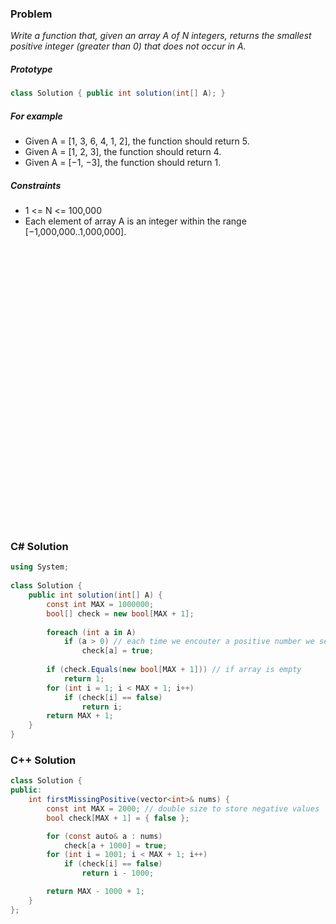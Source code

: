### Problem

*Write a function that, given an array A of N integers, returns the smallest positive integer (greater than 0) that does not occur in A.*

##### Prototype
```cs
class Solution { public int solution(int[] A); }
```

##### For example
* Given A = [1, 3, 6, 4, 1, 2], the function should return 5.
* Given A = [1, 2, 3], the function should return 4.
* Given A = [−1, −3], the function should return 1.

##### Constraints
* 1 <= N <= 100,000
* Each element of array A is an integer within the range [−1,000,000..1,000,000].

<pre>




























</pre>

### C# Solution
```cs
using System;
​
class Solution {
    public int solution(int[] A) {
        const int MAX = 1000000;
        bool[] check = new bool[MAX + 1];
​
        foreach (int a in A)
            if (a > 0) // each time we encouter a positive number we set it to true
                check[a] = true;
​
        if (check.Equals(new bool[MAX + 1])) // if array is empty
            return 1;
        for (int i = 1; i < MAX + 1; i++)
            if (check[i] == false)
                return i;
        return MAX + 1;
    }
}
```

### C++ Solution
```cs
class Solution {
public:
    int firstMissingPositive(vector<int>& nums) {
        const int MAX = 2000; // double size to store negative values
        bool check[MAX + 1] = { false };

        for (const auto& a : nums)
            check[a + 1000] = true;
        for (int i = 1001; i < MAX + 1; i++)
            if (check[i] == false)
                return i - 1000;  

        return MAX - 1000 + 1;
    }
};
```
